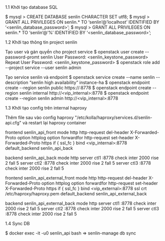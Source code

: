 
1.1 Khởi tạo database SQL

$ mysql > CREATE DATABASE senlin CHARACTER SET utf8;
$ mysql > GRANT ALL PRIVILEGES ON senlin.* TO ‘senlin’@’localhost’ IDENTIFIED BY ‘<senlin_database_password>’;
$ mysql > GRANT ALL PRIVILEGES ON senlin.* TO ‘senlin’@’%’ IDENTIFIED BY ‘<senlin_database_password>’;

1.2 Khởi tạo thông tin project senlin

Tạo user và gán quyền cho project service
$ openstack user create --password-promt senlin
User Password:  <senlin_keystone_password>
Repeat User Password: <senlin_keystone_password>
$ openstack role add --project service --user senlin admin

Tạo service senlin và endpoint
$ openstack service create --name senlin --description “senlin high availability” instance-ha
$ openstack endpoint create --region <Region> senlin public https://<domain>:8778
$ openstack endpoint create --region <Region> senlin internal http://<vip_internal>:8778
$ openstack endpoint create --region <Region> senlin admin http://<vip_internal>:8778

1.3 Khởi tạo config trên internal haproxy

Thêm file sau vào config haproxy "/etc/kolla/haproxy/services.d/senlin-api.cfg" và restart lại haproxy container

frontend senlin_api_front
    mode http
    http-request del-header X-Forwarded-Proto
    option httplog
    option forwardfor
    http-request set-header X-Forwarded-Proto https if { ssl_fc }
    bind <vip_internal>:8778
    default_backend senlin_api_back

backend senlin_api_back
    mode http
    server ctl1 <ip>:8778 check inter 2000 rise 2 fall 5
    server ctl2 <ip>:8778 check inter 2000 rise 2 fall 5
    server ctl3 <ip>:8778 check inter 2000 rise 2 fall 5

frontend senlin_api_external_front
    mode http
    http-request del-header X-Forwarded-Proto
    option httplog
    option forwardfor
    http-request set-header X-Forwarded-Proto https if { ssl_fc }
    bind <vip_external>:8778 ssl crt /etc/haproxy/haproxy.pem
    default_backend senlin_api_external_back

backend senlin_api_external_back
    mode http
    server ctl1 <ip>:8778 check inter 2000 rise 2 fall 5
    server ctl2 <ip>:8778 check inter 2000 rise 2 fall 5
    server ctl3 <ip>:8778 check inter 2000 rise 2 fall 5

1.4 Sync DB

$ docker exec -it -u0 senlin_api bash
=> senlin-manage db sync